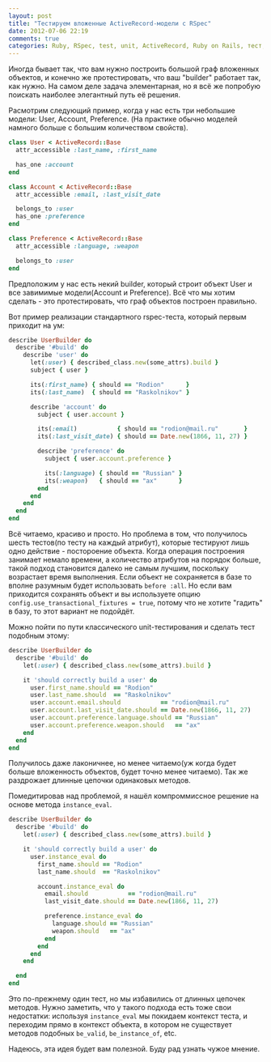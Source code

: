```yaml
---
layout: post
title: "Тестируем вложенные ActiveRecord-модели с RSpec"
date: 2012-07-06 22:19
comments: true
categories: Ruby, RSpec, test, unit, ActiveRecord, Ruby on Rails, тест, модель
---
```


Иногда бывает так, что вам нужно построить большой граф вложенных объектов,
и конечно же протестировать, что ваш "builder" работает так, как нужно. На самом деле
задача элементарная, но я всё же попробую поискать наиболее элегантный путь её решения.

Расмотрим следующий пример, когда у нас есть три небольшие модели: User, Account, Preference.
(На практике обычно моделей намного больше с большим количеством свойств).

```ruby user.rb
class User < ActiveRecord::Base
  attr_accessible :last_name, :first_name

  has_one :account
end
```

```ruby account.rb
class Account < ActiveRecord::Base
  attr_accessible :email, :last_visit_date

  belongs_to :user
  has_one :preference
end
```

```ruby preference.rb
class Preference < ActiveRecord::Base
  attr_accessible :language, :weapon

  belongs_to :user
end
```

Предположим у нас есть некий builder, который строит объект User и все завимимые
модели(Account и Preference). Всё что мы хотим сделать - это протестировать,
что граф объектов построен правильно.

Вот пример реализации стандартного rspec-теста, который первым приходит на ум:

```ruby user_builder_spec.rb
describe UserBuilder do
  describe '#build' do
    describe 'user' do
      let(:user) { described_class.new(some_attrs).build }
      subject { user }

      its(:first_name) { should == "Rodion"      }
      its(:last_name)  { should == "Raskolnikov" }

      describe 'account' do
        subject { user.account }

        its(:email)           { should == "rodion@mail.ru"       }
        its(:last_visit_date) { should == Date.new(1866, 11, 27) }

        describe 'preference' do
          subject { user.account.preference }

          its(:language) { should == "Russian" }
          its(:weapon)   { should == "ax"      }
        end
      end
    end
  end
end
```

Всё читаемо, красиво и просто. Но проблема в том, что получилось шесть тестов(по тесту на
каждый атрибут), которые тестируют лишь одно действие - постороение объекта. Когда операция построения
занимает немало времени, а количество атрибутов на порядок больше, такой подход
становится далеко не самым лучшим, поскольку возрастает время выполнения.
Если объект не сохраняется в базе то вполне разумным будет использовать `before :all`. Но если
вам приходится сохранять объект и вы используете опцию `config.use_transactional_fixtures = true`,
потому что не хотите "гадить" в базу, то этот вариант не подойдёт.

Можно пойти по пути классического unit-тестирования и сделать тест подобным этому:

```ruby user_builder_spec.rb
describe UserBuilder do
  describe '#build' do
    let(:user) { described_class.new(some_attrs).build }

    it 'should correctly build a user' do
      user.first_name.should == "Rodion"
      user.last_name.should  == "Raskolnikov"
      user.account.email.should           == "rodion@mail.ru"
      user.account.last_visit_date.should == Date.new(1866, 11, 27)
      user.account.preference.language.should == "Russian"
      user.account.preference.weapon.should   == "ax"
    end
  end
end
```

Получилось даже лаконичнее, но менее читаемо(уж когда будет больше вложенность объектов,
будет точно менее читаемо). Так же раздрожает длинные цепочки одинаковых методов.

Помедитировав над проблемой, я нашёл компроммиссное решение на основе метода `instance_eval`.

```ruby user_builder_spec.rb
describe UserBuilder do
  describe '#build' do
    let(:user) { described_class.new(some_attrs).build }

    it 'should correctly build a user' do
      user.instance_eval do
        first_name.should == "Rodion"
        last_name.should  == "Raskolnikov"

        account.instance_eval do
          email.should           == "rodion@mail.ru"
          last_visit_date.should == Date.new(1866, 11, 27)

          preference.instance_eval do
            language.should == "Russian"
            weapon.should   == "ax"
          end
        end
      end
    end

  end
end
```

Это по-прежнему один тест, но мы избавились от длинных цепочек методов.
Нужно заметить, что у такого подхода есть тоже свои недостатки: используя `instance_eval`
мы покидаем контекст теста, и переходим прямо в контекст объекта, в котором не существует методов подобных
`be_valid`, `be_instance_of`, etc.

Надеюсь, эта идея будет вам полезной. Буду рад узнать чужое мнение.
